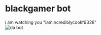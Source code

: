 # blackgamer bot
i am watching you "iamincrediblycool#9328"
<br>
![da bot](https://i.imgur.com/fb4PGWN.png "blackgamer himself")
